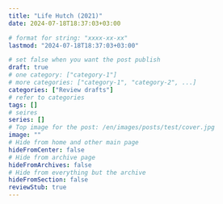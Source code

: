 ```yaml
---
title: "Life Hutch (2021)"
date: 2024-07-18T18:37:03+03:00

# format for string: "xxxx-xx-xx"
lastmod: "2024-07-18T18:37:03+03:00"

# set false when you want the post publish
draft: true
# one category: ["category-1"]
# more categories: ["category-1", "category-2", ...]
categories: ["Review drafts"]
# refer to categories
tags: []
# seires
series: []
# Top image for the post: /en/images/posts/test/cover.jpg
image: ""
# Hide from home and other main page
hideFromCenter: false
# Hide from archive page
hideFromArchives: false
# Hide from everything but the archive
hideFromSection: false
reviewStub: true
---
```


<!--more-->
